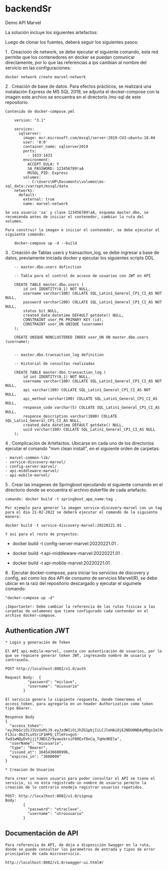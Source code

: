 # backendSr

Demo API Marvel

La solución incluye los siguientes artefactos: 

Luego de clonar los fuentes, deberá seguir los siguientes pasos:

1 . Creacioón de network, se debe ejecutar el siguiente comando, esta red permite que los contenedores en docker se puedan comunicar directamente, 
por lo que las referencias a ips cambian al nombre del servicio en las configuraciones:

	docker network create marvel-network
	
2 . Creación de base de datos. Para efectos prácticos, se realizará una instalación Express de MS SQL 2019, se adjunta el docker-compose con la imagen
	este archivo se encuentra en el directorio /ms-sql de este repositorio.
	
	Contenido de docker-compose.yml
	
		version: "3.1"

		services:
		  sqlserver:
			image: mcr.microsoft.com/mssql/server:2019-CU3-ubuntu-18.04
			user: '0:0'
			container_name: sqlserver2019
			ports:
			  - 1433:1433
			environment:
			  ACCEPT_EULA: Y
			  SA_PASSWORD: 123456789!aA
			  MSSQL_PID: Express
			volumes:
			  - C:\Users\HP\Documents\volumes\ms-sql_data:/var/opt/mssql/data
		networks:
		  default:
			external: true
			name: marvel-network
			
	Se usa usuario 'sa' y clave 123456789!aA, esquema master.dbo, se recomienda antes de iniciar el contenedor, cambiar la ruta del volumen.

	Para construir la imagen e iniciar el contenedor, se debe ejecutar el siguiente comando:
	
		docker-compose up -d --build


3 .  Creación de Tablas users y transaction_log, se debe ingresar a base de datos, previamente iniciada docker y ejecutar los siguientes scripts DDL.

		-- master.dbo.users definition

		-- Tabla para el control de acceso de usuarios con JWT en API 

		CREATE TABLE master.dbo.users (
			id int IDENTITY(0,1) NOT NULL,
			username varchar(100) COLLATE SQL_Latin1_General_CP1_CI_AS NOT NULL,
			password varchar(200) COLLATE SQL_Latin1_General_CP1_CI_AS NOT NULL,
			status bit NULL,
			created_date datetime DEFAULT getdate() NULL,
			CONSTRAINT user_PK PRIMARY KEY (id),
			CONSTRAINT user_UN UNIQUE (username)
		);
		
		CREATE UNIQUE NONCLUSTERED INDEX user_UN ON master.dbo.users (username);
		
		
		-- master.dbo.transaction_log definition

		-- Historial de consultas realizadas

		CREATE TABLE master.dbo.transaction_log (
			id int IDENTITY(0,1) NOT NULL,
			username varchar(100) COLLATE SQL_Latin1_General_CP1_CI_AS NOT NULL,
			api varchar(100) COLLATE SQL_Latin1_General_CP1_CI_AS NOT NULL,
			api_method varchar(100) COLLATE SQL_Latin1_General_CP1_CI_AS NULL,
			response_code varchar(5) COLLATE SQL_Latin1_General_CP1_CI_AS NULL,
			response_description varchar(1000) COLLATE SQL_Latin1_General_CP1_CI_AS NULL,
			created_date datetime DEFAULT getdate() NULL,
			uuid varchar(100) COLLATE SQL_Latin1_General_CP1_CI_AS NULL
		);
		


4 . Complicación de Artefactos. Ubicarse en cada uno de los directorios ejecutar el comando "mvn clean install", en el siguiente orden de carpetas:

	- marvel-common-lib/
	- service-discovery-marvel/
	- config-server-marvel/
    - api-middleware-marvel/
	- api-mobile-marvel/
	
	
5 . Crear las imagenes de Springboot ejecutando el siguiente comando en el directorio donde se encuentra el archivo dokerfile de cada artefacto.

	comando: docker build -t springboot_app_name:tag .
		
	Por ejemplo para generar la imagen service-discovery-marvel con un tag para el dia 21-02-2022 se deberá ejecutar el comando de la siguiente manera:
		
	docker build -t service-discovery-marvel:20220221.01 .
	
	Y asi para el resto de proyectos:

- 	docker build -t config-server-marvel:20220221.01 .

- 	docker build -t api-middleware-marvel:20220221.01 .

- 	docker build -t api-mobile-marvel:20220221.01 .


6 . Ejecutar docker-compose, para iniciar los servicios de discovery y config, asi como los dos API de consumo de servicios Marvel(R), se debe ubicar en la raiz del repositorio descargado
    y ejecutar el siguinete comando:
	
	"docker-compose up -d"
	
	¡Importante!: Debe cambiar la referencia de las rutas fisicas a las carpetas de volumenes que tiene configurado cada contendor en el archivo docker-compose.
	
	
## Authentication JWT

	* Login y generación de Token
	
	El API api-mobile-marvel, cuenta con autenticación de usuarios, por lo que se requiere generar token JWT, ingresando nombre de usuario y contraseña.

	POST http://localhost:8082/v1.0/auth
	
	Request Body:  {
			  "password": "miclave",
			  "username": "miusuario"
			}
			
	El servicio genera la siquiente respuesta, donde tomaremos el access_token, para agregarlo en un header Authorization como token tipo Bearer.
	
	Response Body	
	{
	  "access_token": "eyJhbGciOiJIUzUxMiJ9.eyJzdWIiOiJhZG1pbjIiLCJleHAiOjE2NDU0NDAyMDgsImlhdCI6MTY0NTQzNjYwOH0.ea-F13ix-ObZ7LuVSriF1HPQ_1TlmYsvgoS-fwd1wNQyDvhjjjfJND1Zr9yawskrsiF00ExfDoCq_TqHe9KElw",
	  "userName": "miusuario",
	  "type": "Bearer",
	  "issued_at": 1645436608996,
	  "expires_in": "3600000"
	}
	
	* Creacion de Usuarios
	
	Para crear un nuevo usuario para poder consultar el API se tiene el servicio, si no esta registrado un nombre de usuario permite la creación de lo contrario nnodeja registrar usuarios repetidos.
	
	POST: http://localhost:8082/v1.0/signup
	Body:
			{
			  "password": "otraclave",
			  "username": "utrousuario"
			}
			
			
## Documentación de API

	Para referencia de API, de deja a disposición Swagger en la ruta, donde se puede consultar los parametros de entrada y tipos de error principales de cada microservicio.
	
	http://localhost:8082/v1.0/swagger-ui.html#/ 